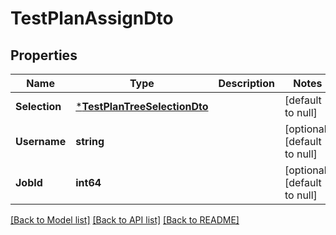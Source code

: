 # TestPlanAssignDto

## Properties
Name | Type | Description | Notes
------------ | ------------- | ------------- | -------------
**Selection** | [***TestPlanTreeSelectionDto**](TestPlanTreeSelectionDto.md) |  | [default to null]
**Username** | **string** |  | [optional] [default to null]
**JobId** | **int64** |  | [optional] [default to null]

[[Back to Model list]](../README.md#documentation-for-models) [[Back to API list]](../README.md#documentation-for-api-endpoints) [[Back to README]](../README.md)

